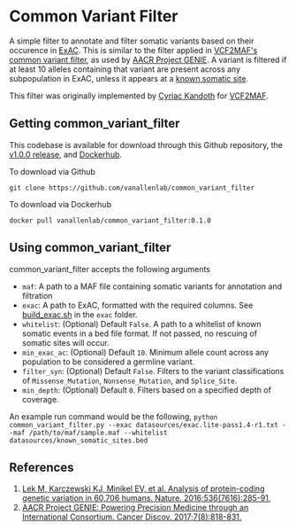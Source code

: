 # Common Variant Filter
A simple filter to annotate and filter somatic variants based on their occurence in [ExAC](http://exac.broadinstitute.org/). This is similar to the filter applied in [VCF2MAF's common variant filter](https://github.com/mskcc/vcf2maf/blob/master/docs/vep_maf_readme.txt), as used by [AACR Project GENIE](http://cancerdiscovery.aacrjournals.org/content/7/8/818). A variant is filtered if at least 10 alleles containing that variant are present across any subpopulation in ExAC, unless it appears at a [known somatic site](https://github.com/mskcc/vcf2maf/blob/v1.6.12/data/known_somatic_sites.bed). 

This filter was originally implemented by [Cyriac Kandoth](https://github.com/ckandoth) for [VCF2MAF](https://github.com/mskcc/vcf2maf). 

## Getting common_variant_filter
This codebase is available for download through this Github repository, the [v1.0.0 release](https://github.com/vanallenlab/phial/releases), and [Dockerhub](https://hub.docker.com/r/vanallenlab/phial/).

To download via Github
```
git clone https://github.com/vanallenlab/common_variant_filter
```

To download via Dockerhub
```
docker pull vanallenlab/common_variant_filter:0.1.0
```

## Using common_variant_filter
common_variant_filter accepts the following arguments
- `maf`: A path to a MAF file containing somatic variants for annotation and filtration
- `exac`: A path to ExAC, formatted with the required columns. See [build_exac.sh]() in the `exac` folder. 
- `whitelist`: (Optional) Default `False`. A path to a whitelist of known somatic events in a bed file format. If not passed, no rescuing of somatic sites will occur.
- `min_exac_ac`: (Optional) Default `10`. Minimum allele count across any population to be considered a germline variant. 
- `filter_syn`: (Optional) Default `False`. Filters to the variant classifications of `Missense_Mutation`, `Nonsense_Mutation`, and `Splice_Site`. 
- `min_depth`: (Optional) Default `0`. Filters based on a specified depth of coverage. 

An example run command would be the following,
`python common_variant_filter.py --exac datasources/exac.lite-pass1.4-r1.txt --maf /path/to/maf/sample.maf --whitelist datasources/known_somatic_sites.bed` 

## References
1. [Lek M, Karczewski KJ, Minikel EV, et al. Analysis of protein-coding genetic variation in 60,706 humans. Nature. 2016;536(7616):285-91.](https://www.nature.com/articles/nature19057)
2. [AACR Project GENIE: Powering Precision Medicine through an International Consortium. Cancer Discov. 2017;7(8):818-831.](http://cancerdiscovery.aacrjournals.org/content/7/8/818)
